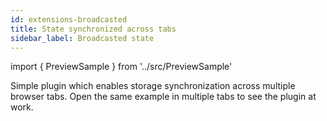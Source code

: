 ```yaml
---
id: extensions-broadcasted
title: State synchronized across tabs
sidebar_label: Broadcasted state
---
```


import { PreviewSample } from '../src/PreviewSample'

Simple plugin which enables storage synchronization across multiple browser tabs.
Open the same example in multiple tabs to see the plugin at work.

<PreviewSample example="plugin-broadcasted" />